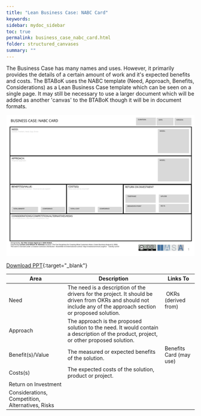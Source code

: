 ```yaml
---
title: "Lean Business Case: NABC Card"
keywords: 
sidebar: mydoc_sidebar
toc: true
permalink: business_case_nabc_card.html
folder: structured_canvases
summary: ""
---
```



The Business Case has many names and uses. However, it primarily provides the details of a certain amount of work and it's expected benefits and costs. The BTABoK uses the NABC template (Need, Approach, Benefits, Considerations) as a Lean Business Case template which can be seen on a single page. It may still be necessary to use a larger document which will be added as another 'canvas' to the BTABoK though it will be in document formats.

![image001](media/business_case_nabc_card001.svg)

[Download PPT](media/ppt/business_case_nabc_card.ppt){:target="_blank"}

| Area | Description | Links To |
| --- | --- | --- |
| Need | The need is a description of the drivers for the project. It should be driven from OKRs and should not include any of the approach section or proposed solution. |  OKRs (derived from) |
| Approach | The approach is the proposed solution to the need. It would contain a description of the product, project, or other proposed solution. |   |
| Benefit(s)/Value | The measured or expected benefits of the solution. | Benefits Card (may use) |
| Costs(s) | The expected costs of the solution, product or project.   |   |
| Return on Investment |   |   |
| Considerations, Competition, Alternatives, Risks |   |   |